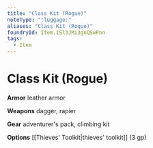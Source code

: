 ```yaml
---
title: "Class Kit (Rogue)"
noteType: ":luggage:"
aliases: "Class Kit (Rogue)"
foundryId: Item.ISl3JMi3gnQSwPnn
tags:
  - Item
---
```


# Class Kit (Rogue)

**Armor** leather armor

**Weapons** dagger, rapier

**Gear** adventurer's pack, climbing kit

**Options** [[Thieves' Toolkit|thieves' toolkit]] (3 gp)
